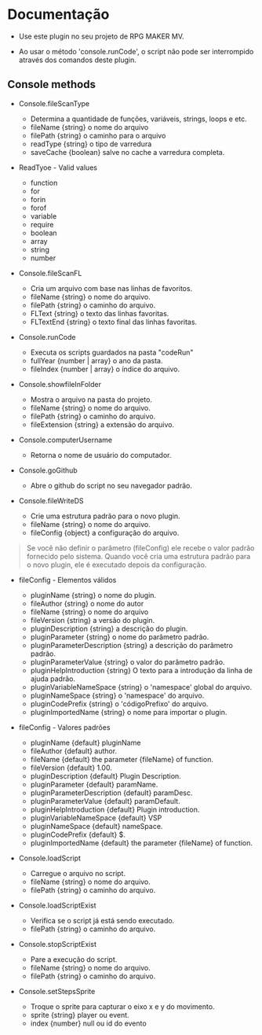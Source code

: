 # Documentação

- Use este plugin no seu projeto de RPG MAKER MV.

- Ao usar o método 'console.runCode', o script não pode ser interrompido através dos comandos deste plugin.

## Console methods

- Console.fileScanType
  - Determina a quantidade de funções, variáveis, strings, loops e etc.
  - fileName {string} o nome do arquivo
  - filePath {string} o caminho para o arquivo
  - readType {string} o tipo de varredura
  - saveCache {boolean} salve no cache a varredura completa.

- ReadTyoe - Valid values
    - function
    - for
    - forin
    - forof
    - variable
    - require
    - boolean
    - array
    - string
    - number

- Console.fileScanFL
    - Cria um arquivo com base nas linhas de favoritos.
    - fileName {string} o nome do arquivo.
    - filePath {string} o caminho do arquivo.
    - FLText {string} o texto das linhas favoritas.
    - FLTextEnd {string} o texto final das linhas favoritas.

- Console.runCode
    - Executa os scripts guardados na pasta "codeRun"
    - fullYear {number | array} o ano da pasta.
    - fileIndex {number | array} o índice do arquivo.

- Console.showfileInFolder
    - Mostra o arquivo na pasta do projeto.
    - fileName {string} o nome do arquivo.
    - filePath {string} o caminho do arquivo.
    - fileExtension {string} a extensão do arquivo.

- Console.computerUsername
    - Retorna o nome de usuário do computador.

- Console.goGithub
    - Abre o github do script no seu navegador padrão.

- Console.fileWriteDS
    - Crie uma estrutura padrão para o novo plugin.
    - fileName {string} o nome do arquivo.
    - fileConfig {object} a configuração do arquivo.

> Se você não definir o parâmetro (fileConfig) ele recebe o valor padrão fornecido pelo sistema. Quando você cria uma estrutura padrão para o novo plugin, ele é executado depois da configuração.

- fileConfig - Elementos válidos
    - pluginName {string} o nome do plugin.
    - fileAuthor {string} o nome do autor
    - fileName {string} o nome do arquivo
    - fileVersion {string} a versão do plugin.
    - pluginDescription {string} a descrição do plugin.
    - pluginParameter {string} o nome do parâmetro padrão.
    - pluginParameterDescription {string} a descrição do parâmetro padrão.
    - pluginParameterValue {string} o valor do parâmetro padrão.
    - pluginHelpIntroduction {string} O texto para a introdução da linha de ajuda padrão.
    - pluginVariableNameSpace {string} o 'namespace' global do arquivo.
    - pluginNameSpace {string} o 'namespace' do arquivo.
    - pluginCodePrefix {string} o 'códigoPrefixo' do arquivo.
    - pluginImportedName {string} o nome para importar o plugin.

- fileConfig - Valores padrões
    - pluginName {default} pluginName
    - fileAuthor {default} author.
    - fileName {default} the parameter {fileName} of function.
    - fileVersion {default} 1.00.
    - pluginDescription {default} Plugin Description.
    - pluginParameter {default} paramName.
    - pluginParameterDescription {default} paramDesc.
    - pluginParameterValue {default} paramDefault.
    - pluginHelpIntroduction {default} Plugin introduction.
    - pluginVariableNameSpace {default} VSP
    - pluginNameSpace {default} nameSpace.
    - pluginCodePrefix {default} $.
    - pluginImportedName {default} the parameter {fileName} of function.

- Console.loadScript
    - Carregue o arquivo no script.
    - fileName {string} o nome do arquivo.
    - filePath {string} o caminho do arquivo.

- Console.loadScriptExist
    - Verifica se o script já está sendo executado.
    - filePath {string} o caminho do arquivo.

- Console.stopScriptExist
    - Pare a execução do script.
    - fileName {string} o nome do arquivo.
    - filePath {string} o caminho do arquivo.
    
- Console.setStepsSprite 
    - Troque o sprite para capturar o eixo x e y do movimento.
    - sprite {string} player ou event.
    - index {number} null ou id do evento
